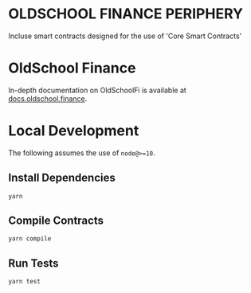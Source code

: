 # OLDSCHOOL FINANCE PERIPHERY

Incluse smart contracts designed for the use of 'Core Smart Contracts'

# OldSchool Finance

In-depth documentation on OldSchoolFi is available at [docs.oldschool.finance](https://docs.oldschool.finance).

# Local Development

The following assumes the use of `node@>=10`.

## Install Dependencies

`yarn`

## Compile Contracts

`yarn compile`

## Run Tests

`yarn test`
